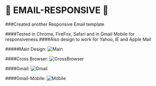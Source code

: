:email: EMAIL-RESPONSIVE :email:
==================

###Created another Responsive Email template

####Tested in Chrome, FireFox, Safari and in Gmail Mobile for responsiveness
####Also design to work for Yahoo, IE and Apple Mail

#####Main Design:
![Main](https://s3.amazonaws.com/uploads.hipchat.com/119067/1211609/bPQPIb1KzZlg02E/Main-responsive.png)

####Cross Browser:
![CrossBrowser](https://s3.amazonaws.com/uploads.hipchat.com/119067/1211609/wKkD79YtBrTrQ3x/Screen%20Shot%202015-01-23%20at%2018.53.21.png)

####Gmail:
![Gmail](https://s3.amazonaws.com/uploads.hipchat.com/119067/1211609/opXMEm6qcKvt4EK/Screen%20Shot%202015-01-23%20at%2018.52.48.png)

####Gmail-Mobile:
![Mobile](https://s3.amazonaws.com/uploads.hipchat.com/119067/1211609/xOxEFPy7cjMs601/Screenshot_2015-01-23-18-52-43.png)
